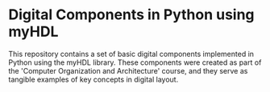 # Digital Components in Python using myHDL

This repository contains a set of basic digital components implemented in Python using the myHDL library.
These components were created as part of the 'Computer Organization and Architecture' course, and they serve as tangible examples of key concepts in digital layout.